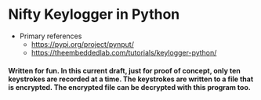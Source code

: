 # Nifty Keylogger in Python
* Primary references
  * https://pypi.org/project/pynput/
  * https://theembeddedlab.com/tutorials/keylogger-python/
#### Written for fun. In this current draft, just for proof of concept, only ten keystrokes are recorded at a time. The keystrokes are written to a file that is encrypted. The encrypted file can be decrypted with this program too.

